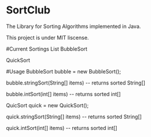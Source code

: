 # SortClub
The Library for Sorting Algorithms implemented in Java.

This project is under MIT liscense.

#Current Sortings List
BubbleSort

QuickSort

#Usage
BubbleSort bubble = new BubbleSort(); 

bubble.stringSort(String[] items) -- returns sorted String[] 

bubble.intSort(int[] items) -- returns sorted int[]

QuicSort quick = new QuickSort(); 

quick.stringSort(String[] items) -- returns sorted String[] 

quick.intSort(int[] items) -- returns sorted int[]
